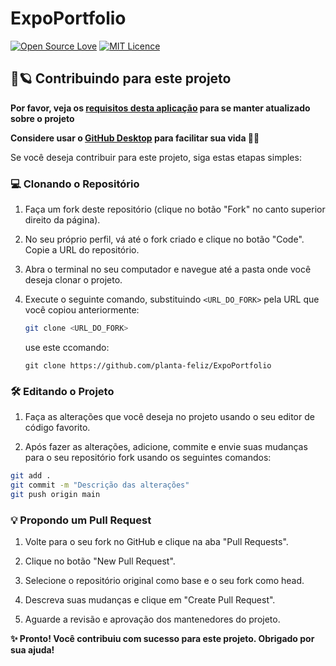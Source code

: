 # ExpoPortfolio

[![Open Source Love](https://badges.frapsoft.com/os/v1/open-source.png?v=103)](https://github.com/ellerbrock/open-source-badges/) [![MIT Licence](https://badges.frapsoft.com/os/mit/mit.png?v=103)](https://opensource.org/licenses/mit-license.php)




## 🍂🪐 Contribuindo para este projeto
**Por favor, veja os [requisitos desta aplicação](./requirements.md) para se manter atualizado sobre o projeto**

**Considere usar o [GitHub Desktop](https://desktop.github.com) para facilitar sua vida 🐝😽**

Se você deseja contribuir para este projeto, siga estas etapas simples:

### 💻 Clonando o Repositório

1. Faça um fork deste repositório (clique no botão "Fork" no canto superior direito da página).

2. No seu próprio perfil, vá até o fork criado e clique no botão "Code". Copie a URL do repositório.

3. Abra o terminal no seu computador e navegue até a pasta onde você deseja clonar o projeto.

4. Execute o seguinte comando, substituindo `<URL_DO_FORK>` pela URL que você copiou anteriormente:

   ```bash
   git clone <URL_DO_FORK>
   ```
   use este ccomando:
   ```
   git clone https://github.com/planta-feliz/ExpoPortfolio
   ```

### 🛠 Editando o Projeto
1. Faça as alterações que você deseja no projeto usando o seu editor de código favorito.

2. Após fazer as alterações, adicione, commite e envie suas mudanças para o seu repositório fork usando os seguintes comandos:

```bash
git add .
git commit -m "Descrição das alterações"
git push origin main

```


### 💡 Propondo um Pull Request


1. Volte para o seu fork no GitHub e clique na aba "Pull Requests".

2. Clique no botão "New Pull Request".

3. Selecione o repositório original como base e o seu fork como head.

4. Descreva suas mudanças e clique em "Create Pull Request".

5. Aguarde a revisão e aprovação dos mantenedores do projeto.

**✨ Pronto! Você contribuiu com sucesso para este projeto. Obrigado por sua ajuda!**
